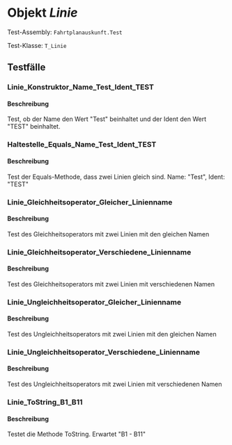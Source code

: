 # Objekt *Linie*

Test-Assembly: `Fahrtplanauskunft.Test`

Test-Klasse: `T_Linie`

## Testfälle

### Linie_Konstruktor_Name_Test_Ident_TEST

#### Beschreibung

Test, ob der Name den Wert "Test" beinhaltet und der Ident den Wert "TEST" beinhaltet.

### Haltestelle_Equals_Name_Test_Ident_TEST

#### Beschreibung

Test der Equals-Methode, dass zwei Linien gleich sind. Name: "Test", Ident: "TEST"

### Linie_Gleichheitsoperator_Gleicher_Linienname

#### Beschreibung

Test des Gleichheitsoperators mit zwei Linien mit den gleichen Namen

### Linie_Gleichheitsoperator_Verschiedene_Linienname

#### Beschreibung

Test des Gleichheitsoperators mit zwei Linien mit verschiedenen Namen

### Linie_Ungleichheitsoperator_Gleicher_Linienname

#### Beschreibung

Test des Ungleichheitsoperators mit zwei Linien mit den gleichen Namen

### Linie_Ungleichheitsoperator_Verschiedene_Linienname

#### Beschreibung

Test des Ungleichheitsoperators mit zwei Linien mit verschiedenen Namen

### Linie_ToString_B1_B11

#### Beschreibung

Testet die Methode ToString. Erwartet "B1 - B11"